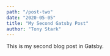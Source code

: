 ```yaml
---
path: "/post-two"
date: "2020-05-05"
title: "My Second Gatsby Post"
author: "Tony Stark"
---
```


This is my second blog post in Gatsby.
